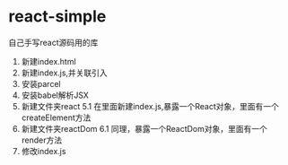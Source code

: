 # react-simple
自己手写react源码用的库

1. 新建index.html
2. 新建index.js,并关联引入
3. 安装parcel
4. 安装babel解析JSX
5. 新建文件夹react
5.1 在里面新建index.js,暴露一个React对象，里面有一个createElement方法
6. 新建文件夹reactDom
6.1 同理，暴露一个ReactDom对象，里面有一个render方法
7. 修改index.js